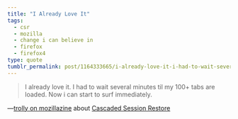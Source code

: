 ```yaml
---
title: "I Already Love It"
tags:
  - csr
  - mozilla
  - change i can believe in
  - firefox
  - firefox4
type: quote
tumblr_permalink: post/1164333665/i-already-love-it-i-had-to-wait-several-minutes
---
```


>I already love it. I had to wait several minutes til my 100+ tabs are loaded. Now i can start to surf immediately.

—[trolly on mozillazine](http://forums.mozillazine.org/viewtopic.php?p=9915641&sid=5169dfe4ca931dad2c643f083536b945#p9915641) about [Cascaded Session Restore](/posts/cascaded-session-restore-a-hidden-bonus)
